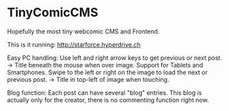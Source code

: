 # TinyComicCMS
Hopefully the most tiny webcomic CMS and Frontend. 

This is it running: http://starforce.hyperdrive.ch

Easy PC handling: Use left and right arrow keys to get previous or next post.
-> Title beneath the mouse when over image.
Support for Tablets and Smartphones. Swipe to the left or right on the image to load the next or previous post.
-> Title in top-left of image when touching.

Blog function: Each post can have several "blog" entries. This blog is actually only for the creator, there is no commenting function right now.
